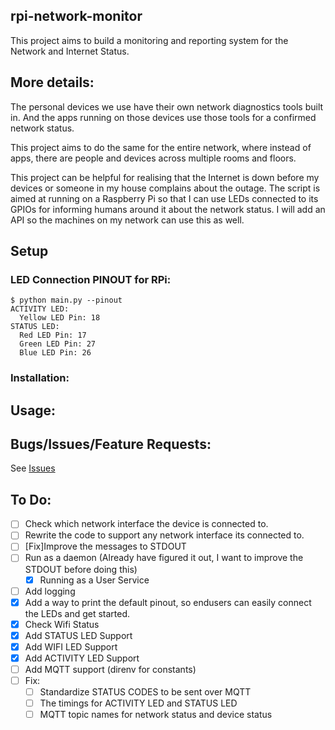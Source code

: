 ## rpi-network-monitor

This project aims to build a monitoring and reporting system for the Network and Internet Status.

## More details:
The personal devices we use have their own network diagnostics tools built in. And the apps running on those devices use those tools for a confirmed network
status.

This project aims to do the same for the entire network, where instead of apps, there are people and devices across multiple rooms and floors. 

This project can be helpful for realising that the Internet is down before my devices or someone in my house complains about the outage. The script is
aimed at running on a Raspberry Pi so that I can use LEDs connected to its GPIOs for informing humans around it about the network status. I will add an API so
the machines on my network can use this as well.

## Setup
### LED Connection PINOUT for RPi:
```
$ python main.py --pinout
ACTIVITY LED:
  Yellow LED Pin: 18
STATUS LED:
  Red LED Pin: 17
  Green LED Pin: 27
  Blue LED Pin: 26
```

### Installation:


## Usage:

## Bugs/Issues/Feature Requests:
See [Issues](https://github.com/Ativerc/rpi-network-monitor/issues)

## To Do:
* [ ] Check which network interface the device is connected to.
* [ ] Rewrite the code to support any network interface its connected to.
* [ ] [Fix]Improve the messages to STDOUT
* [ ] Run as a daemon (Already have figured it out, I want to improve the STDOUT before doing this)
  * [x] Running as a User Service
* [ ] Add logging
* [x] Add a way to print the default pinout, so endusers can easily connect the LEDs and get started.
* [x] Check Wifi Status
* [x] Add STATUS LED Support
* [x] Add WIFI LED Support
* [x] Add ACTIVITY LED Support
* [ ] Add MQTT support (direnv for constants)
* [ ] Fix:
  * [ ] Standardize STATUS CODES to be sent over MQTT
  * [ ] The timings for ACTIVITY LED and STATUS LED
  * [ ] MQTT topic names for network status and device status
